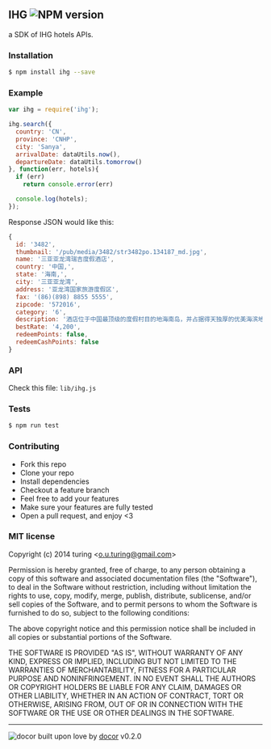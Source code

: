## IHG ![NPM version](https://img.shields.io/npm/v/ihg.svg?style=flat) 

a SDK of IHG hotels APIs.

### Installation
```bash
$ npm install ihg --save
```

### Example
```js
var ihg = require('ihg');

ihg.search({
  country: 'CN',
  province: 'CNHP',
  city: 'Sanya',
  arrivalDate: dataUtils.now(),
  departureDate: dataUtils.tomorrow()
}, function(err, hotels){
  if (err)
    return console.error(err)

  console.log(hotels);
});
```
Response JSON would like this:

```js
{ 
  id: '3482',
  thumbnail: '/pub/media/3482/str3482po.134187_md.jpg',
  name: '三亚亚龙湾瑞吉度假酒店',
  country: '中国,',
  state: '海南,',
  city: '三亚亚龙湾',
  address: '亚龙湾国家旅游度假区',
  fax: '(86)(898) 8855 5555',
  zipcode: '572016',
  category: '6',
  description: '酒店位于中国最顶级的度假村目的地海南岛，并占据得天独厚的优美海滨地点，是畅享休闲宁静的人间天堂。',
  bestRate: '4,200',
  redeemPoints: false,
  redeemCashPoints: false 
}
```

### API
Check this file: `lib/ihg.js`

### Tests
```bash
$ npm run test
```

### Contributing
- Fork this repo
- Clone your repo
- Install dependencies
- Checkout a feature branch
- Feel free to add your features
- Make sure your features are fully tested
- Open a pull request, and enjoy <3

### MIT license
Copyright (c) 2014 turing &lt;o.u.turing@gmail.com&gt;

Permission is hereby granted, free of charge, to any person obtaining a copy
of this software and associated documentation files (the &quot;Software&quot;), to deal
in the Software without restriction, including without limitation the rights
to use, copy, modify, merge, publish, distribute, sublicense, and/or sell
copies of the Software, and to permit persons to whom the Software is
furnished to do so, subject to the following conditions:

The above copyright notice and this permission notice shall be included in
all copies or substantial portions of the Software.

THE SOFTWARE IS PROVIDED &quot;AS IS&quot;, WITHOUT WARRANTY OF ANY KIND, EXPRESS OR
IMPLIED, INCLUDING BUT NOT LIMITED TO THE WARRANTIES OF MERCHANTABILITY,
FITNESS FOR A PARTICULAR PURPOSE AND NONINFRINGEMENT. IN NO EVENT SHALL THE
AUTHORS OR COPYRIGHT HOLDERS BE LIABLE FOR ANY CLAIM, DAMAGES OR OTHER
LIABILITY, WHETHER IN AN ACTION OF CONTRACT, TORT OR OTHERWISE, ARISING FROM,
OUT OF OR IN CONNECTION WITH THE SOFTWARE OR THE USE OR OTHER DEALINGS IN
THE SOFTWARE.

---
![docor](https://raw.githubusercontent.com/turingou/docor/master/docor.png)
built upon love by [docor](https://github.com/turingou/docor.git) v0.2.0
